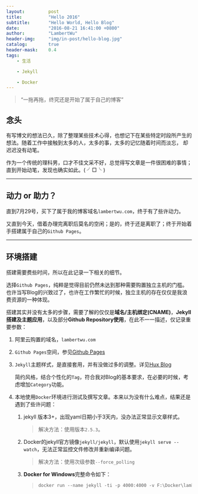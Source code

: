 ```yaml
---
layout:     	post
title:      	"Hello 2016"
subtitle:   	"Hello World, Hello Blog"
date:       	"2016-08-21 16:41:00 +0800"
author:     	"LambertWu"
header-img: 	"img/in-post/hello-blog.jpg"
catalog:	    true
header-mask:    0.4
tags:
    - 生活

    - Jekyll

    - Docker
---
```


> “一拖再拖，终究还是开始了属于自己的博客”

## 念头

有写博文的想法已久，除了整理某些技术心得，也想记下在某些特定时段所产生的想法。随着工作中接触到太多的人，太多的事，太多的记忆随着时间而淡忘， 却迟迟没有动笔。

作为一个传统的理科男，口才不佳文采不好，总觉得写文章是一件很困难的事情；直到开始动笔，发现也确实如此。( ╯□╰ )



---



## 动力 or 助力？

直到7月29号，买下了属于我的博客域名`lambertwu.com`，终于有了些许动力。

又直到今天，借着办理完离职后莫名的空闲；是的，终于还是离职了；终于开始着手搭建属于自己的`Github Pages`。



---



## 环境搭建

搭建需要费些时间，所以在此记录一下相关的细节。

选择`Github Pages`，纯粹是觉得目前仍然未达到那种需要购置独立主机的门槛。也许当写Blog的兴致过了，也许在工作繁忙的时候，独立主机的存在仅仅是我浪费资源的一种体现。

搭建其实并没有太多的步骤，需要了解的仅仅是**域名/主机绑定(CNAME)**，**Jekyll搭建及主题应用**，以及部分**Github Repository使用**，在此不一一描述，仅记录重要参数：

1. 阿里云购置的域名，`lambertwu.com`

2. `Github Pages`空间，参见[Github Pages](https://pages.github.com/)

3. `Jekyll`主题样式，是直接套用，并有没做过多的调整。详见[Hux Blog](https://github.com/huxpro/huxpro.github.io)

   简约风格，结合个性化的`Tag`，符合我对Blog的基本要求，在必要的时候，考虑增加`Category`功能。

4. 本地使用`Docker`环境进行测试及撰写文章。本来以为没有什么难点，结果还是遇到了些许问题：

   1. jekyll 版本3+，出现yaml日期小于3天内，没办法正常显示文章样式。

      > 解决方法：使用版本`2.5.3`。

   2. Docker的jekyll官方镜像`jekyll/jekyll`，默认使用`jekyll serve --watch`，无法正常监控文件修改并重新编译问题。

      > 解决方法：使用次级参数`--force_polling`

   3. **Docker for Windows**完整命令如下：

      > ``` dockerfile
      > docker run --name jekyll -ti -p 4000:4000 -v F:\Docker\lambertw.github.io\:/srv/jekyll/ jekyll/jekyll:2.5.3 jekyll serve -w --force_polling
      > ```


